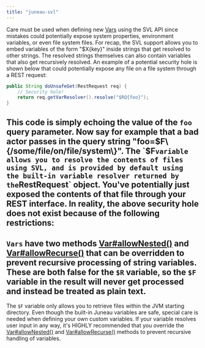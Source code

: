 ```yaml
---
title: "juneau-svl"
---
```


Care must be used when defining new [Vars](../apidocs/org/apache/juneau/svl/Var.html) using the SVL API since mistakes
could potentially expose system properties, environment variables, or even file system files.
For recap, the SVL support allows you to embed variables of the form "$X\{key\}" inside strings that
get resolved to other strings.  The resolved strings themselves can also contain variables that also
get recursively resolved.
An example of a potential security hole is shown below that could potentially expose any file on a file
system through a REST request:
```java
public String doUnsafeGet(RestRequest req) {
    // Security hole!
    return req.getVarResolver().resolve("$RQ{foo}");
}
```
This code is simply echoing the value of the `foo` query parameter.
Now say for example that a bad actor passes in the query string "foo=$F\{/some/file/on/file/system\}".
The `$F` variable allows you to resolve the contents of files using SVL, and is provided
by default using the built-in variable resolver returned by the `RestRequest` object.
You've potentially just exposed the contents of that file through your REST interface.
In reality, the above security hole does not exist because of the following restrictions:
-
`Vars` have two methods [Var#allowNested()](../apidocs/org/apache/juneau/svl/Var.html#allowNested()) and
[Var#allowRecurse()](../apidocs/org/apache/juneau/svl/Var.html#allowRecurse()) that can be overridden to prevent recursive processing
of string variables.  These are both false for the `$R` variable, so the `$F`
variable in the result will never get processed and instead be treated as plain text.
-
The `$F` variable only allows you to retrieve files within the JVM starting directory.
Even though the built-in Juneau variables are safe, special care is needed when defining your own custom
variables.  If your variable resolves user input in any way, it's HIGHLY recommended that you override the
[Var#allowNested()](../apidocs/org/apache/juneau/svl/Var.html#allowNested()) and [Var#allowRecurse()](../apidocs/org/apache/juneau/svl/Var.html#allowRecurse())
methods to prevent recursive handling of variables.
